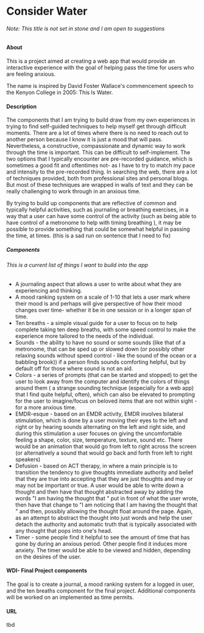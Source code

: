 # Consider Water
###### Note: This title is not set in stone and I am open to suggestions

#### About
 This is a project aimed at creating a web app that would provide an interactive experience with the goal of helping pass the time for users who are feeling anxious.

 The name is inspired by David Foster Wallace's commencement speech to the Kenyon College in 2005: This Is Water. 


#### Description
  The components that I am trying to build draw from my own experiences in trying to find self-guided techniques to help myself get through difficult moments.  There are a lot of times where there is no need to reach out to another person because I know it is just a mood that will pass. Nevertheless, a constructive, compassionate and dynamic way to work through the time is important. This can be difficult to self-implement. The two options that I typically encounter are pre-recorded guidance, which is sometimes a good fit and oftentimes not- as I have to try to match my pace and intensity to the pre-recorded thing. In searching the web, there are a lot of techniques provided, both from professional sites and personal blogs. But most of these techniques are wrapped in walls of text and they can be really challenging to work through in an anxious time.  

  By trying to build up components that are reflective of common and typically helpful activities, such as journaling or breathing exercises, in a way that a user can have some control of the activity (such as being able to have control of a metronome to help with timing breathing ), it may be possible to provide something that could be somewhat helpful in passing the time, at times. (this is a sad run on sentence that I need to fix)

##### Components

###### This is a current list of things I want to build into the app

 - A journaling aspect that allows a user to write about what they are experiencing and thinking.
 - A mood ranking system on a scale of 1-10 that lets a user mark where their mood is and perhaps will give perspective of how their mood changes over time- whether it be in one session or in a longer span of time.
 - Ten breaths - a simple visual guide for a user to focus on to help complete taking ten deep breaths, with some speed control to make the experience more tailored to the needs of the individual.
 - Sounds - the ability to have no sound or some sounds (like that of a metronome, that can be sped up or slowed down (or possibly other relaxing sounds without speed control - like the sound of the ocean or a babbling brook)) if a person finds sounds comforting helpful, but by default off for those where sound is not an aid.
 - Colors - a series of prompts (that can be started and stopped) to get the user to look away from the computer and identify the colors of things around them ( a strange sounding technique (especially for a web app) that I find quite helpful, often), which can also be elevated to prompting for the user to imagine/focus on beloved items that are not within sight -for a more anxious time.
 - EMDR-esque - based on an EMDR activity, EMDR involves bilateral stimulation, which is done by a user moving their eyes to the left and right or by hearing sounds alternating on the left and right side, and during this stimulation a user focuses on giving the uncomfortable feeling a shape, color, size, temperature, texture, sound etc. There would be an animation that would go from left to right across the screen (or alternatively a sound that would go back and forth from left to right speakers)
 - Defusion - based on ACT therapy, in where a main principle is to transition the tendency to give thoughts immediate authority and belief that they are true into accepting that they are just thoughts and may or may not be important or true. A user would be able to write down a thought and then have that thought abstracted away by adding the words "I am having the thought that " put in front of what the user wrote, then have that change to "I am noticing that I am having the thought that " and then, possibly allowing the thought float around the page. Again, as an attempt to abstract the thought into just words and help the user detach the authority and automatic truth that is typically associated with any thought that pops into one's head.
 - Timer - some people find it helpful to see the amount of time that has gone by during an anxious period. Other people find it induces more anxiety. The timer would be able to be viewed and hidden, depending on the desires of the user.

#### WDI- Final Project components
 The goal is to create a journal, a mood ranking system for a logged in user, and the ten breaths component for the final project. Additional components will be worked on an implemented as time permits.

#### URL
 tbd
